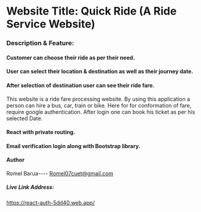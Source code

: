 # Website Title: Quick Ride (A Ride Service Website)

### Description & Feature:

#### Customer can choose their ride as per their need. 
#### User can select their location & destination as well as their journey date.
#### After selection of destination user can see their ride fare.

This website is a ride fare processing website. By using this application a person can hire a bus, car, train or bike. Here for for conformation of fare, require google authentication. After login one can book his ticket as per his selected Date. 

#### React with private routing.
#### Email verification login along with Bootstrap library.


#### Author
Romel Barua---- Romel07cuet@gmail.com

##### Live Link Address:
https://react-auth-5dd40.web.app/
